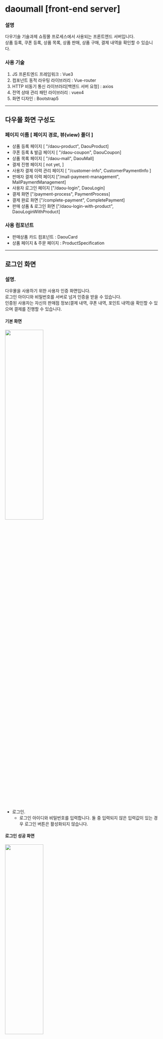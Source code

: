 # daoumall [front-end server]

### 설명

다우기술 기술과제 쇼핑몰 프로세스에서 사용되는 프론트엔드 서버입니다. <br />
상품 등록, 쿠폰 등록, 상품 목록, 상품 판매, 상품 구매, 결제 내역을 확인할 수 있습니다.

### 사용 기술

1. JS 프론트엔드 프레임워크 : Vue3
2. 컴포넌트 동적 라우팅 라이브러리 : Vue-router
3. HTTP 비동기 통신 라이브러리[백엔드 서버 요청] : axios
4. 전역 상태 관리 패턴 라이브러리 : vuex4
5. 화면 디자인 : Bootstrap5

<hr />

## 다우몰 화면 구성도

### 페이지 이름 [ 페이지 경로, 뷰(view) 폴더 ]

* 상품 등록 페이지 [ "/daou-product", DaouProduct]
* 쿠폰 등록 & 발급 페이지 [ "/daou-coupon", DaouCoupon]
* 상품 목록 페이지 [ "/daou-mall", DaouMall]
* 결제 진행 페이지 [ not yet, ]
* 사용자 결제 이력 관리 페이지 [ "/customer-info", CustomerPaymentInfo ]
* 판매자 결제 이력 페이지 ["/mall-payment-management", MallPaymentManagement]
* 사용자 로그인 페이지 ["/daou-login", DaouLogin]
* 결제 화면 ["/payment-process", PaymentProcess]
* 결제 완료 화면 ["/complete-payment", CompletePayment]
* 판매 상품 & 로그인 화면 ["/daou-login-with-product", DaouLoginWithProduct]

### 사용 컴포넌트

* 판매상품 카드 컴포넌트 : DaouCard
* 상품 페이지 & 주문 페이지 : ProductSpecification

<hr />

## 로그인 화면

### 설명.

다우몰을 사용하기 위한 사용자 인증 화면입니다. <br />
로그인 아이디와 비밀번호를 서버로 넘겨 인증을 받을 수 있습니다. <br />
인증된 사용자는 자신의 판매점 정보(결제 내역, 쿠폰 내역, 포인트 내역)을 확인할 수 있으며 결제를 진행할 수 있습니다.


#### 기본 화면

<img src ="https://user-images.githubusercontent.com/31848154/161702459-a53adac1-631f-4a4d-8f24-e834058bd7bd.PNG" width="50%" height="40%">

* 로그인.
    * 로그인 아이디와 비밀번호를 입력합니다. 둘 중 입력되지 않은 입력값이 있는 경우 로그인 버튼은 활성화되지 않습니다.

#### 로그인 성공 화면

<img src ="https://user-images.githubusercontent.com/31848154/161703677-9dc1ab07-cb68-46f8-927f-bb94a5d9cb41.PNG" width="50%" height="40%">

* 로그인에 성공한 화면입니다.

<hr />

## 판매 화면

### 설명

판매점에서 판매하는 상품을 확인하고 구매하는 화면입니다. <br />
사용자는 자신이 사용할 판매점의 이름을 탭(tab)에서 클릭합니다. 클릭시 판매하는 화면이 나옵니다. <br />
구매하고자 하는 상품의 상세 페이지를 클릭하여 주문을 진행할 수 있는 화면으로 이동합니다.
해당 화면에서는 필수 옵션을 선택해야 상품을 추가하는 버튼이 활성화 됩니다. 추가 옵션의 경우 선택 조건으로 추가 옵션은 구매해도 되고 구매하지 않아도 됩니다. <br />
로그인이 된 경우에는 "구매하기" 버튼이 활성화되고 로그인 상태가 아닌 경우 Info 메시지가 나와 로그인이 필요하다는 문구를 보여줍니다. 


### 판매 목록 페이지

![판매점_목록페이지](https://user-images.githubusercontent.com/31848154/161704527-a83170a2-5ba4-4556-a496-ee2ca29e5ebe.PNG)


### 판매 목록 페이지 [판매점 선택시]

![판매점_목록페이지 선택시](https://user-images.githubusercontent.com/31848154/161704597-99d9b1b7-ad9a-4f14-9d26-647764de35f6.PNG)


* 판매 정보는 DaouCard 컴포넌트로 보여집니다. 상품명, 가격, 상품 정보가 보여지며 "상세 페이지"를 통해 주문 진행 화면으로 이동할 수 있습니다.

### 판매 상품 주문 페이지

![상품상세페이지 선택](https://user-images.githubusercontent.com/31848154/161704954-0c8530ec-5a17-4ada-9583-9d02d5a2851a.PNG)

* 상품 정보
    * 기본 상품의 이름, 가격, 추가 정보를 보여줍니다.
* 필수 옵션 선택
    * 상품에 연결된 필수 옵션을 선택합니다.
* 추가 옵션 정보 
    * 상품과 함께 선택할 추가 옵션 정보를 선택합니다.
* "추가하기" 버튼
    * 원하는 상품을 주문서 목록에 추가할 수 있습니다. 
* 주문 내역에 정보가 있는 경우 수량을 수정할 수 있습니다.
    * 로그인 상태의 경우 "구매하기" 버튼이 활성화됩니다.
    * 로그인 상태가 아닌 경우 "로그인 하기" 링크 정보가 생깁니다.

### 로그인 상태가 아닌 경우 

![판매상품_로그인_이동화면](https://user-images.githubusercontent.com/31848154/161705749-dda5cfc7-1439-4303-843e-aae97cad07d2.PNG)


### 로그인 상태의 경우 

![상품상세페이지 선택](https://user-images.githubusercontent.com/31848154/161705812-33ce5e7a-2945-408d-a777-1ab52fc5afa9.PNG)


<hr />

## 결제 화면

### 설명

판매점에서 전달한 주문 정보에 대해서 결제를 진행하는 페이지입니다. <br />
사용자가 가지고 있는 쿠폰을 선택할 수 있으며 포인트를 사용할 수 있습니다. 
카드 정보 혹은 은행 정보를 입력해야 "결제하기"버튼이 활성화 됩니다.

### 기본 화면

![결제페이지](https://user-images.githubusercontent.com/31848154/161706116-940d7395-61bf-4c2a-9e86-2ed58705ebd8.PNG)

### 결제 정보 입력시 "결제하기" 활성화

![결제페이지 결제하기활성화](https://user-images.githubusercontent.com/31848154/161706190-3054270c-1919-404f-8929-c21d3f99d59d.PNG)

### 보유한 쿠폰 선택 모달창

![결제페이지 쿠폰_모달창](https://user-images.githubusercontent.com/31848154/161706279-0e668865-dc9b-4c67-aeff-cff53e6fd5b1.PNG)

### 결제 완료 화면

![결제완료페이지](https://user-images.githubusercontent.com/31848154/161706527-278a0d97-7106-42c6-a12c-3098af4890fb.PNG)

<hr />

## 결제내역 [판매점]

### 설명

판매점에서는 판매한 상품에 대한 결제 내역을 확인할 수 있습니다. <br />
"tab"을 통해 결제내역을 확인할 판매점을 선택할 수 있습니다. <br />
결과가 1개 이상인 경우 "취소 리스트", "확정 리스트", "전체 리스트" 버튼이 활성화됩니다.

### 판매점 목록 화면

![판매점_판매내역_목록](https://user-images.githubusercontent.com/31848154/161706801-54b8978d-49ea-4ed7-9191-f1f451444116.PNG)

### 판매점 선택시 화면 [전체리스트]

![판매점_판매내역_목록 조회시](https://user-images.githubusercontent.com/31848154/161707710-50447e8a-694f-4525-9c3b-efb5ccd22976.PNG)

### 확정 리스트 화면

![판매점_판매내역_목록 확정내역](https://user-images.githubusercontent.com/31848154/161707942-617da133-e2a0-46ab-a80a-d8971db5d956.PNG)


### 취소 리스트 화면

![판매점_판매내역_목록 취소내역](https://user-images.githubusercontent.com/31848154/161707922-eac97f20-2499-42fe-b8e7-1b8297510890.PNG)

<hr />

## 사용자 정보 화면

### 설명

사용자가 사용한 쿠폰 내역, 보유한 포인트 내역, 결제 이력을 확인할 수 있습니다. <br />
주문의 경우 기본 상태는 진행(PROGRESS)이며 진행 상태의 주문은 주문 취소(CANCEL), 확정(COMPLETE) 상태로 변경할 수 있습니다. <br />
주문을 확정으로 전환하면 사용자의 등급에 맞게 결제 금액에 비례하여 포인트가 적립됩니다.
주문 취소시 사용한 쿠폰. 사용 포인트 내용을 되돌립니다.

### 쿠폰 및 포인트 내역

![사용자정보화면 포인트_쿠폰_사용쿠폰](https://user-images.githubusercontent.com/31848154/161708738-54017ee3-0c9c-4de0-82d9-0c0ae61c10ef.PNG)

### 결제 내역

![상품구매내역](https://user-images.githubusercontent.com/31848154/161708802-6227519c-12d2-4a42-9fe2-fca028f3d306.PNG)

### 결제 내역 구매 제품 보기

![상품구매내역_상세보기시](https://user-images.githubusercontent.com/31848154/161708843-212c51d8-9e42-4772-a529-162ea9eb8311.PNG)

<hr />

## 상품 등록 화면 [admin]

### 설명

판매점에 상품을 등록할 수 있는 화면입니다. "판매점"을 입력하여 등록 및 조회가 가능합니다. <br />
"검색하기"를 통해 해당 상품과 연결된 추가 옵션과 필수 옵션을 확인할 수 있습니다. <br />
"추가 옵션(상품) 추가"를 통해 추가 상품을 등록할 수 있습니다. <br />
"상품 - 필수 옵션 추가"를 통해 상품을 등록할 수 있습니다. <br />
"상품-추가 상품 연결"을 통해 상품을 추가 상품과 연결할 수 있습니다. <br />


#### 상품 등록 기본 화면

![상품등록API화면](https://user-images.githubusercontent.com/31848154/161709219-14b5420c-81e3-4396-ac61-1fd39ff2f316.PNG)

#### 판매점 상품 검색 화면

![상품등록API화면 검색시](https://user-images.githubusercontent.com/31848154/161709495-ed6fc328-fd10-4200-aa58-8114c3d38431.PNG)

#### 상품에 연결된 추가 옵션, 필수 옵션 검색 화면

![상품등록API화면 판매상품_검색시](https://user-images.githubusercontent.com/31848154/161709600-e4e1af1b-27c9-4793-8392-15c509e4cf0e.PNG)

#### 상품-필수 옵션 화면

![상품등록API화면 필수옵션선택시](https://user-images.githubusercontent.com/31848154/161709407-f097d492-e7d2-4b7d-9110-acf801c33397.PNG)

<hr />

## 쿠폰 등록 화면 [admin]

### 설명

판매점에서 사용할 수 있는 쿠폰을 생성하고 사용자에게 발행하는 화면입니다.
두 종류(비율 할인, 금액 할인) 쿠폰을 발행할 수 있습니다. <br />
비율 쿠폰의 정책은 다음과 같습니다. 
* 할인 쿠폰은 1~99 사이의 할인률을 적용할 수 있습니다.
* 할인 쿠폰의 경우 "최대 할인 금액"의 조건을 명시해야 합니다.

금액 쿠폰의 정책은 다음과 같습니다.
* 할인 금액은 0원보다 커야 합니다.
* 할인 금액은 최소 구매 금액 조건보다 커야 합니다.

판매 상품에서 쿠폰 자동 적용시 할인 금액이 큰 쿠폰이 자동 적용됩니다. <br />
비율과 할인 쿠폰의 할인 금액이 동일한 경우 만료기한이 빠른 쿠폰이 자동 적용됩니다. <br />
만료기한이 같은 경우 금액 쿠폰이 자동 적용됩니다.
* 같은 금액 쿠폰의 경우 최소 결제 금액이 작은 쿠폰이 적용됩니다.
* 비율 금액 쿠폰의 경우 최대 할인 금액이 작은 쿠폰이 적용됩니다.

#### 쿠폰 등록 화면

![쿠폰등록화면 초기](https://user-images.githubusercontent.com/31848154/161710469-313a78ff-ab19-4255-81ef-330be5e6397c.PNG)

#### 쿠폰 등록 화면[판매점 선택시]

![쿠폰등록화면 판매점 선택시](https://user-images.githubusercontent.com/31848154/161710518-3af39ed9-03bd-4c59-94a0-9cb910c95a3d.PNG)
